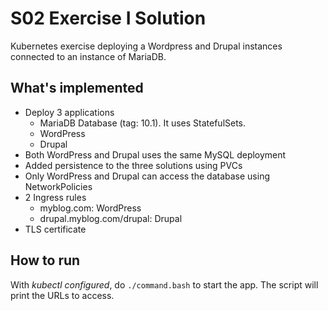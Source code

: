 # S02 Exercise I Solution

Kubernetes exercise deploying a Wordpress and Drupal instances connected to an instance of MariaDB.

## What's implemented

* Deploy 3 applications
    * MariaDB Database (tag: 10.1). It uses StatefulSets.
    * WordPress
    * Drupal
* Both WordPress and Drupal uses the same MySQL deployment
* Added persistence to the three solutions using PVCs  
* Only WordPress and Drupal can access the database using NetworkPolicies
* 2 Ingress rules
    * myblog.com: WordPress
    * drupal.myblog.com/drupal: Drupal
* TLS certificate

## How to run

With *kubectl configured*, do `./command.bash` to start the app. The script will print the URLs to access.
